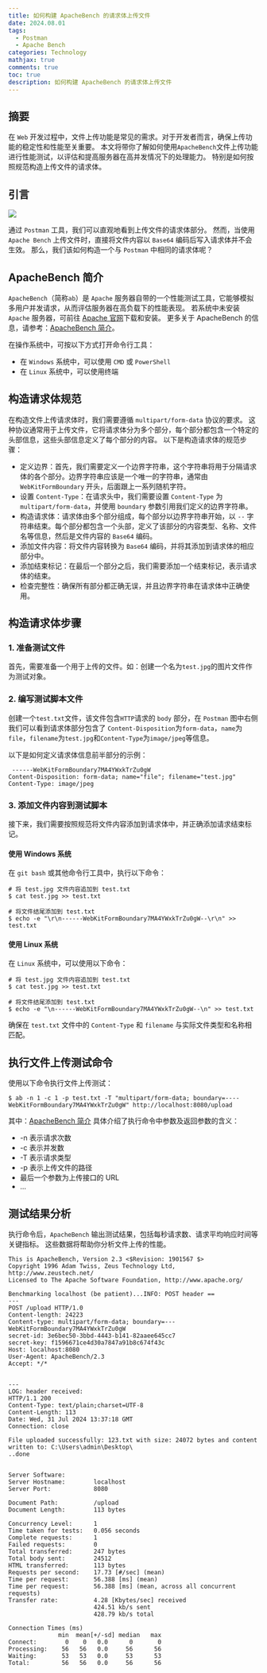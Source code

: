 ```yaml
---
title: 如何构建 ApacheBench 的请求体上传文件
date: 2024.08.01
tags:
  - Postman
  - Apache Bench
categories: Technology
mathjax: true
comments: true
toc: true
description: 如何构建 ApacheBench 的请求体上传文件
---
```


## 摘要

在 `Web` 开发过程中，文件上传功能是常见的需求。对于开发者而言，确保上传功能的稳定性和性能至关重要。
本文将带你了解如何使用`ApacheBench`文件上传功能进行性能测试，以评估和提高服务器在高并发情况下的处理能力。
特别是如何按照规范构造上传文件的请求体。

## 引言
![](https://wyiyi.github.io/amber/contents/2024/apache-bench.png)

通过 `Postman` 工具，我们可以直观地看到上传文件的请求体部分。
然而，当使用 `Apache Bench` 上传文件时，直接将文件内容以 `Base64` 编码后写入请求体并不会生效。
那么，我们该如何构造一个与 `Postman` 中相同的请求体呢？

## ApacheBench 简介

`ApacheBench`（简称`ab`）是 `Apache` 服务器自带的一个性能测试工具，它能够模拟多用户并发请求，从而评估服务器在高负载下的性能表现。
若系统中未安装 `Apache` 服务器，可前往 [Apache 官网](https://httpd.apache.org/)下载和安装。
更多关于 ApacheBench 的信息，请参考：[ApacheBench 简介](https://mp.weixin.qq.com/s/5lqaOphTwsWhGHT-VSH0Tg)。

在操作系统中，可按以下方式打开命令行工具：

- 在 `Windows` 系统中，可以使用 `CMD` 或 `PowerShell`
- 在 `Linux` 系统中，可以使用终端

## 构造请求体规范

在构造文件上传请求体时，我们需要遵循 `multipart/form-data` 协议的要求。
这种协议通常用于上传文件，它将请求体分为多个部分，每个部分都包含一个特定的头部信息，这些头部信息定义了每个部分的内容。
以下是构造请求体的规范步骤：

* 定义边界：首先，我们需要定义一个边界字符串，这个字符串将用于分隔请求体的各个部分。边界字符串应该是一个唯一的字符串，通常由 `WebKitFormBoundary` 开头，后面跟上一系列随机字符。
* 设置 `Content-Type`：在请求头中，我们需要设置 `Content-Type` 为 `multipart/form-data`，并使用 `boundary` 参数引用我们定义的边界字符串。
* 构造请求体：请求体由多个部分组成，每个部分以边界字符串开始，以 `--` 字符串结束。每个部分都包含一个头部，定义了该部分的内容类型、名称、文件名等信息，然后是文件内容的 `Base64` 编码。
* 添加文件内容：将文件内容转换为 `Base64` 编码，并将其添加到请求体的相应部分中。
* 添加结束标记：在最后一个部分之后，我们需要添加一个结束标记，表示请求体的结束。
* 检查完整性：确保所有部分都正确无误，并且边界字符串在请求体中正确使用。

## 构造请求体步骤

### 1. 准备测试文件

首先，需要准备一个用于上传的文件。如：创建一个名为`test.jpg`的图片文件作为测试对象。

### 2. 编写测试脚本文件
创建一个`test.txt`文件，该文件包含`HTTP`请求的 `body` 部分，在 `Postman` 图中右侧我们可以看到请求体部分包含了
`Content-Disposition`为`form-data`，`name`为`file`，`filename`为`test.jpg`和`Content-Type`为`image/jpeg`等信息。

以下是如何定义请求体信息前半部分的示例：

```
 ------WebKitFormBoundary7MA4YWxkTrZu0gW
Content-Disposition: form-data; name="file"; filename="test.jpg"
Content-Type: image/jpeg
```

### 3. 添加文件内容到测试脚本

接下来，我们需要按照规范将文件内容添加到请求体中，并正确添加请求结束标记。

#### 使用 Windows 系统
在 `git bash` 或其他命令行工具中，执行以下命令：

```
# 将 test.jpg 文件内容追加到 test.txt
$ cat test.jpg >> test.txt

# 将文件结尾添加到 test.txt
$ echo -e "\r\n------WebKitFormBoundary7MA4YWxkTrZu0gW--\r\n" >> test.txt
```

#### 使用 Linux 系统
在 `Linux` 系统中，可以使用以下命令：

```
# 将 test.jpg 文件内容追加到 test.txt
$ cat test.jpg >> test.txt

# 将文件结尾添加到 test.txt
$ echo -e "\n------WebKitFormBoundary7MA4YWxkTrZu0gW--\n" >> test.txt
```

确保在 `test.txt` 文件中的 `Content-Type` 和 `filename` 与实际文件类型和名称相匹配。

## 执行文件上传测试命令

使用以下命令执行文件上传测试：

```
$ ab -n 1 -c 1 -p test.txt -T "multipart/form-data; boundary=----WebKitFormBoundary7MA4YWxkTrZu0gW" http://localhost:8080/upload
```

其中：[ApacheBench 简介](https://mp.weixin.qq.com/s/5lqaOphTwsWhGHT-VSH0Tg) 具体介绍了执行命令中参数及返回参数的含义：
* -n 表示请求次数
* -c 表示并发数
* -T 表示请求类型
* -p 表示上传文件的路径
* 最后一个参数为上传接口的 URL
* ...

## 测试结果分析

执行命令后，`ApacheBench` 输出测试结果，包括每秒请求数、请求平均响应时间等关键指标。
这些数据将帮助你分析文件上传的性能。

```
This is ApacheBench, Version 2.3 <$Revision: 1901567 $>
Copyright 1996 Adam Twiss, Zeus Technology Ltd, http://www.zeustech.net/
Licensed to The Apache Software Foundation, http://www.apache.org/

Benchmarking localhost (be patient)...INFO: POST header ==
---
POST /upload HTTP/1.0
Content-length: 24223
Content-type: multipart/form-data; boundary=---WebKitFormBoundary7MA4YWxkTrZu0gW
secret-id: 3e6bec50-3bbd-4443-b141-82aaee645cc7
secret-key: f1596671ce4d30a7847a91b8c674f43c
Host: localhost:8080
User-Agent: ApacheBench/2.3
Accept: */*


---
LOG: header received:
HTTP/1.1 200
Content-Type: text/plain;charset=UTF-8
Content-Length: 113
Date: Wed, 31 Jul 2024 13:37:18 GMT
Connection: close

File uploaded successfully: 123.txt with size: 24072 bytes and content written to: C:\Users\admin\Desktop\
..done


Server Software:
Server Hostname:        localhost
Server Port:            8080

Document Path:          /upload
Document Length:        113 bytes

Concurrency Level:      1
Time taken for tests:   0.056 seconds
Complete requests:      1
Failed requests:        0
Total transferred:      247 bytes
Total body sent:        24512
HTML transferred:       113 bytes
Requests per second:    17.73 [#/sec] (mean)
Time per request:       56.388 [ms] (mean)
Time per request:       56.388 [ms] (mean, across all concurrent requests)
Transfer rate:          4.28 [Kbytes/sec] received
                        424.51 kb/s sent
                        428.79 kb/s total

Connection Times (ms)
              min  mean[+/-sd] median   max
Connect:        0    0   0.0      0       0
Processing:    56   56   0.0     56      56
Waiting:       53   53   0.0     53      53
Total:         56   56   0.0     56      56

```